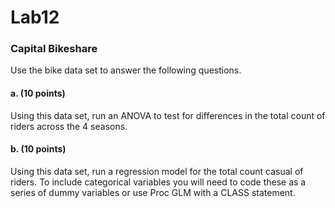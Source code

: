 # Lab12

### Capital Bikeshare 
Use the bike data set to answer the following questions.

#### a. (10 points)
Using this data set, run an ANOVA to test for differences in the total count of riders across the 4 seasons.

#### b. (10 points)
Using this data set, run a regression model for the total count casual of riders. To include categorical variables you will need to code these as a series of dummy variables or use Proc GLM with a CLASS statement.
